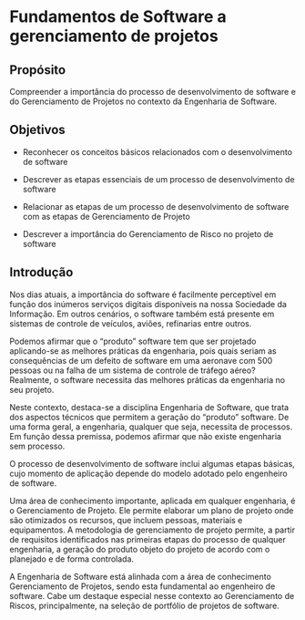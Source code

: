 # **Fundamentos de Software a gerenciamento de projetos**

## **Propósito**

Compreender a importância do processo de desenvolvimento de software e do Gerenciamento de Projetos no contexto da Engenharia de Software.

## Objetivos

- Reconhecer os conceitos básicos relacionados com o desenvolvimento de software

- Descrever as etapas essenciais de um processo de desenvolvimento de software

- Relacionar as etapas de um processo de desenvolvimento de software com as etapas de Gerenciamento de Projeto

- Descrever a importância do Gerenciamento de Risco no projeto de software

## **Introdução**

Nos dias atuais, a importância do software é facilmente perceptível em função dos inúmeros serviços digitais disponíveis na nossa Sociedade da Informação. Em outros cenários, o software também está presente em sistemas de controle de veículos, aviões, refinarias entre outros.

Podemos afirmar que o “produto” software tem que ser projetado aplicando-se as melhores práticas da engenharia, pois quais seriam as consequências de um defeito de software em uma aeronave com 500 pessoas ou na falha de um sistema de controle de tráfego aéreo? Realmente, o software necessita das melhores práticas da engenharia no seu projeto.

Neste contexto, destaca-se a disciplina Engenharia de Software, que trata dos aspectos técnicos que permitem a geração do “produto” software. De uma forma geral, a engenharia, qualquer que seja, necessita de processos. Em função dessa premissa, podemos afirmar que não existe engenharia sem processo.

O processo de desenvolvimento de software inclui algumas etapas básicas, cujo momento de aplicação depende do modelo adotado pelo engenheiro de software.

Uma área de conhecimento importante, aplicada em qualquer engenharia, é o Gerenciamento de Projeto. Ele permite elaborar um plano de projeto onde são otimizados os recursos, que incluem pessoas, materiais e equipamentos. A metodologia de gerenciamento de projeto permite, a partir de requisitos identificados nas primeiras etapas do processo de qualquer engenharia, a geração do produto objeto do projeto de acordo com o planejado e de forma controlada.

A Engenharia de Software está alinhada com a área de conhecimento Gerenciamento de Projetos, sendo esta fundamental ao engenheiro de software. Cabe um destaque especial nesse contexto ao Gerenciamento de Riscos, principalmente, na seleção de portfólio de projetos de software.
